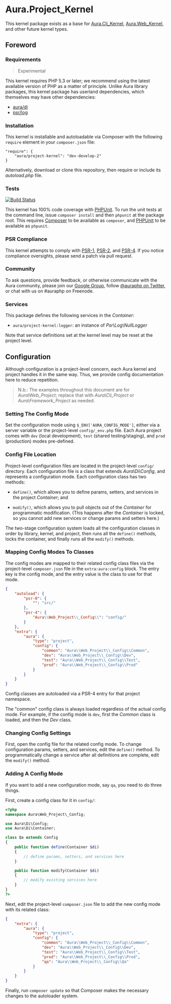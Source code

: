 # Aura.Project_Kernel

This kernel package exists as a base for [Aura.Cli_Kernel](https://github.com/auraphp/Aura.Cli_Kernel), [Aura.Web_Kernel](https://github.com/auraphp/Aura.Web_Kernel), and other future kernel types.

## Foreword

### Requirements

> Experimental

This kernel requires PHP 5.3 or later; we recommend using the latest available version of PHP as a matter of principle. Unlike Aura library packages, this
kernel package has userland dependencies, which themselves may have other
dependencies:

- [aura/di](https://packagist.org/packages/aura/di)
- [psr/log](https://packagist.org/packages/psr/log)

### Installation

This kernel is installable and autoloadable via Composer with the following
`require` element in your `composer.json` file:

    "require": {
        "aura/project-kernel": "dev-develop-2"
    }

Alternatively, download or clone this repository, then require or include its
_autoload.php_ file.

### Tests

[![Build Status](https://travis-ci.org/auraphp/Aura.Project_Kernel.png?branch=develop-2)](https://travis-ci.org/auraphp/Aura.Project_Kernel)

This kernel has 100% code coverage with [PHPUnit](http://phpunit.de). To run the unit tests at the command line, issue `composer install` and then `phpunit` at the package root. This requires [Composer](http://getcomposer.org/) to be available as `composer`, and [PHPUnit](http://phpunit.de/manual/) to be available as `phpunit`.

### PSR Compliance

This kernel attempts to comply with [PSR-1][], [PSR-2][], and [PSR-4][]. If
you notice compliance oversights, please send a patch via pull request.

[PSR-1]: https://github.com/php-fig/fig-standards/blob/master/accepted/PSR-1-basic-coding-standard.md
[PSR-2]: https://github.com/php-fig/fig-standards/blob/master/accepted/PSR-2-coding-style-guide.md
[PSR-4]: https://github.com/php-fig/fig-standards/blob/master/accepted/PSR-4-autoloader.md

### Community

To ask questions, provide feedback, or otherwise communicate with the Aura community, please join our [Google Group](http://groups.google.com/group/auraphp), follow [@auraphp on Twitter](http://twitter.com/auraphp), or chat with us on #auraphp on Freenode.

### Services

This package defines the following services in the _Container_:

- `aura/project-kernel:logger`: an instance of _Psr\Log\NullLogger_

Note that service definitions set at the kernel level may be reset at the project level.

## Configuration

Although configuration is a project-level concern, each Aura kernel and project handles it in the same way. Thus, we provide config documentation here to reduce repetition.

> N.b.: The examples throughout this document are for _Aura\Web_Project_; replace that with _Aura\Cli_Project_ or _Aura\Framework_Project_ as needed.


### Setting The Config Mode

Set the configuration mode using `$_ENV['AURA_CONFIG_MODE']`, either via a server variable or the project-level `config/_env.php` file. Each Aura project comes with `dev` (local development), `test` (shared testing/staging), and `prod` (production) modes pre-defined.

### Config File Location

Project-level configuration files are located in the project-level `config/` directory. Each configuration file is a class that extends _Aura\Di\Config_, and represents a configuration mode. Each configuration class has two methods:

- `define()`, which allows you to define params, setters, and services in the project _Container_; and

- `modify()`, which allows you to pull objects out of the _Container_ for programmatic modification. (This happens after the _Container_ is locked, so you cannot add new services or change params and setters here.)

The two-stage configuration system loads all the configuration classes in order by library, kernel, and project, then runs all the `define()` methods, locks the container, and finally runs all the `modify()` methods.

### Mapping Config Modes To Classes

The config modes are mapped to their related config class files via the project-level `composer.json` file in the `extra:aura:config` block. The entry key is the config mode, and the entry value is the class to use for that mode.

```json
{
    "autoload": {
        "psr-0": {
            "": "src/"
        },
        "psr-4": {
            "Aura\\Web_Project\\_Config\\": "config/"
        }
    },
    "extra": {
        "aura": {
            "type": "project",
            "config": {
                "common": "Aura\\Web_Project\\_Config\\Common",
                "dev": "Aura\\Web_Project\\_Config\\Dev",
                "test": "Aura\\Web_Project\\_Config\\Test",
                "prod": "Aura\\Web_Project\\_Config\\Prod"
            }
        }
    }
}
```

Config classes are autoloaded via a PSR-4 entry for that project namespace.

The "common" config class is always loaded regardless of the actual config mode.  For example, if the config mode is `dev`, first the _Common_ class is loaded, and then the _Dev_ class.


### Changing Config Settings

First, open the config file for the related config mode. To change configuration params, setters, and services, edit the `define()` method. To programmatically change a service after all definitions are complete, edit the `modify()` method.

### Adding A Config Mode

If you want to add a new configuration mode, say `qa`, you need to do three things.

First, create a config class for it in `config/`:

```php
<?php
namespace Aura\Web_Project\_Config;

use Aura\Di\Config;
use Aura\Di\Container;

class Qa extends Config
{
    public function define(Container $di)
    {
        // define params, setters, and services here
    }

    public function modify(Container $di)
    {
        // modify existing services here
    }
}
?>
```

Next, edit the project-level `composer.json` file to add the new config mode with its related class:

```json
{
    "extra": {
        "aura": {
            "type": "project",
            "config": {
                "common": "Aura\\Web_Project\\_Config\\Common",
                "dev": "Aura\\Web_Project\\_Config\\Dev",
                "test": "Aura\\Web_Project\\_Config\\Test",
                "prod": "Aura\\Web_Project\\_Config\\Prod",
                "qa": "Aura\\Web_Project\\_Config\\Qa"
            }
        }
    }
}
```

Finally, run `composer update` so that Composer makes the necessary changes to the autoloader system.

